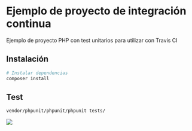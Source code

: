 # Ejemplo de proyecto de integración continua

Ejemplo de proyecto PHP con test unitarios para utilizar con Travis CI

## Instalación

``` bash
# Instalar dependencias
composer install
```

## Test

``` bash
vendor/phpunit/phpunit/phpunit tests/
```
<a href="https://travis-ci.org/organizacion-sesion-3-Camilo-Juan/sesion5-traves"><img src="https://travis-ci.org/organizacion-sesion-3-Camilo-Juan/sesion5-traves.svg?branch=master"></a>
